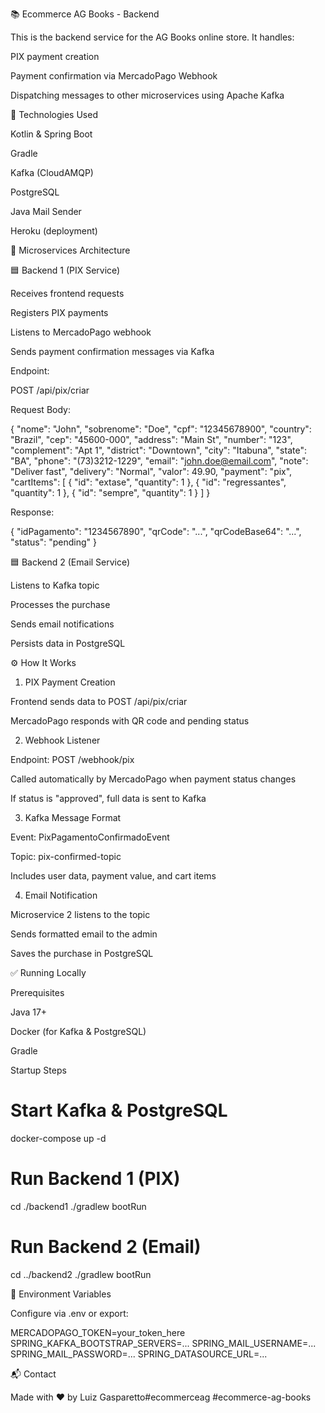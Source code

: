 📚 Ecommerce AG Books - Backend

This is the backend service for the AG Books online store. It handles:

PIX payment creation

Payment confirmation via MercadoPago Webhook

Dispatching messages to other microservices using Apache Kafka

🚀 Technologies Used

Kotlin & Spring Boot

Gradle

Kafka (CloudAMQP)

PostgreSQL

Java Mail Sender

Heroku (deployment)

🧱 Microservices Architecture

🟦 Backend 1 (PIX Service)

Receives frontend requests

Registers PIX payments

Listens to MercadoPago webhook

Sends payment confirmation messages via Kafka

Endpoint:

POST /api/pix/criar

Request Body:

{
  "nome": "John",
  "sobrenome": "Doe",
  "cpf": "12345678900",
  "country": "Brazil",
  "cep": "45600-000",
  "address": "Main St",
  "number": "123",
  "complement": "Apt 1",
  "district": "Downtown",
  "city": "Itabuna",
  "state": "BA",
  "phone": "(73)3212-1229",
  "email": "john.doe@email.com",
  "note": "Deliver fast",
  "delivery": "Normal",
  "valor": 49.90,
  "payment": "pix",
  "cartItems": [
    { "id": "extase", "quantity": 1 },
    { "id": "regressantes", "quantity": 1 },
    { "id": "sempre", "quantity": 1 }
  ]
}

Response:

{
  "idPagamento": "1234567890",
  "qrCode": "...",
  "qrCodeBase64": "...",
  "status": "pending"
}

🟦 Backend 2 (Email Service)

Listens to Kafka topic

Processes the purchase

Sends email notifications

Persists data in PostgreSQL

⚙️ How It Works

1. PIX Payment Creation

Frontend sends data to POST /api/pix/criar

MercadoPago responds with QR code and pending status

2. Webhook Listener

Endpoint: POST /webhook/pix

Called automatically by MercadoPago when payment status changes

If status is "approved", full data is sent to Kafka

3. Kafka Message Format

Event: PixPagamentoConfirmadoEvent

Topic: pix-confirmed-topic

Includes user data, payment value, and cart items

4. Email Notification

Microservice 2 listens to the topic

Sends formatted email to the admin

Saves the purchase in PostgreSQL

✅ Running Locally

Prerequisites

Java 17+

Docker (for Kafka & PostgreSQL)

Gradle

Startup Steps

# Start Kafka & PostgreSQL
docker-compose up -d

# Run Backend 1 (PIX)
cd ./backend1
./gradlew bootRun

# Run Backend 2 (Email)
cd ../backend2
./gradlew bootRun

🔧 Environment Variables

Configure via .env or export:

MERCADOPAGO_TOKEN=your_token_here
SPRING_KAFKA_BOOTSTRAP_SERVERS=...
SPRING_MAIL_USERNAME=...
SPRING_MAIL_PASSWORD=...
SPRING_DATASOURCE_URL=...

📬 Contact

Made with ❤️ by Luiz Gasparetto#ecommerceag #ecommerce-ag-books